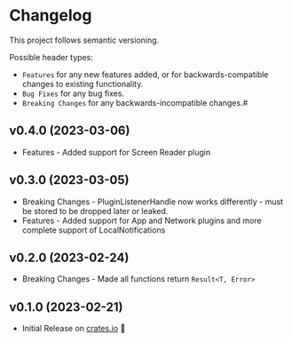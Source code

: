 # Changelog

This project follows semantic versioning.

Possible header types:

- `Features` for any new features added, or for backwards-compatible
  changes to existing functionality.
- `Bug Fixes` for any bug fixes.
- `Breaking Changes` for any backwards-incompatible changes.#

## v0.4.0 (2023-03-06)
- Features - Added support for Screen Reader plugin

## v0.3.0 (2023-03-05)
- Breaking Changes - PluginListenerHandle now works differently - must be stored to be dropped later or leaked.
- Features - Added support for App and Network plugins and more complete support of LocalNotifications

## v0.2.0 (2023-02-24)
- Breaking Changes - Made all functions return `Result<T, Error>`

## v0.1.0 (2023-02-21)

- Initial Release on [crates.io] :tada:

[crates.io]: https://crates.io/crates/capacitor_bindings
